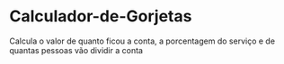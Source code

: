 # Calculador-de-Gorjetas
 Calcula o valor de quanto ficou a conta, a porcentagem do serviço e de quantas pessoas vão dividir a conta

